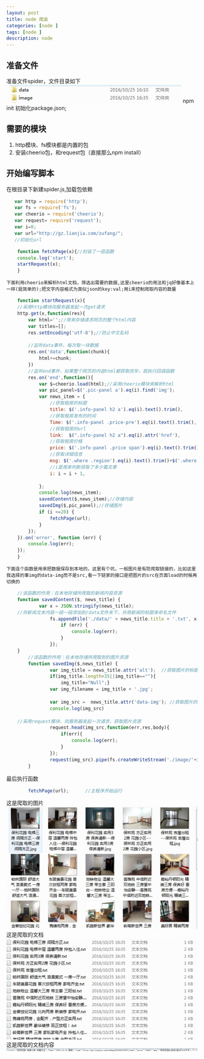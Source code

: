 ```yaml
---
layout: post
title: node 爬虫
categories: [node ]
tags: [node ]
description: node
---
```

## 准备文件
准备文件spider，文件目录如下
![目录](/images/js/node1.jpg "node1")
npm init 初始化package.json;

## 需要的模块
 1. http模块、fs模块都是内置的包
 2. 安装cheerio包，和request包（直接那么npm install）
 
## 开始编写脚本

 在根目录下新建spider.js,加载包依赖

 ```js
 	var http = require('http');
	var fs = require('fs');
	var cheerio = require('cheerio');
	var request= require('request');
	var i=0;
	var url="http://gz.lianjia.com/zufang/";
	//初始化url
```
```js
	function fetchPage(x){//封装了一层函数
    console.log('start');
    startRequest(x);
	}
```

	下面利用cheerio来解析html文档，筛选出需要的数据,这里cheerio的用法和jq好像基本上一样(挺简单的);把文字内容格式为类似json的key:val;用i来控制爬取内容的数量

```js
	function startRequest(x){
    //采用http模块向服务器发起一次get请求
    http.get(x,function(res){
        var html='';//用来存储请求网页的整个html内容
        var titles=[];
        res.setEncoding('utf-8');//防止中文乱码

        //监听data事件，每次取一块数据
        res.on('data',function(chunk){
            html+=chunk;
        })
        //监听end事件，如果整个网页的内容html都获取完毕，就执行回调函数
        res.on('end',function(){
            var $=cheerio.load(html);//采用cheerio模块来解析html
            var pic_panel=$('.pic-panel a').eq(i).find('img');
            var news_item = {
                //获取租房的标题
                title: $('.info-panel h2 a').eq(i).text().trim(),
                //获取租房发布的时间
                Time: $('.info-panel .price-pre').eq(i).text().trim(),
                //获取租房的url
                link:  $(".info-panel h2 a").eq(i).attr('href'),
                //获取租房价格
                price: $('.info-panel .price span').eq(i).text().trim(),
                //获取详细信息
                msg: $('.where .region').eq(i).text().trim()+$('.where .zone span').eq(i).text().trim()+$('.where .meters').eq(i).text().trim(),
                //i是用来判断获取了多少篇文章
                i: i = i + 1,

            };
            console.log(news_item);
            savedContent($,news_item);//存储内容
            savedImg($,pic_panel);//存储图片
            if (i <=20) {
                fetchPage(url);
            }
        });
    }).on('error', function (err) {
        console.log(err);
    });
	}
```

	下面连个函数是用来把数据保存到本地的，这里有个坑，一般图片是有防爬取链接的，比如这里我选择的事img的data-img而不是src,看一下链家的接口是把图片的src在页面load的时候再切换的

```js
	//该函数的作用：在本地存储所爬取的新闻内容资源
	function savedContent($, news_title) {
	        var x = JSON.stringify(news_title);
	//将新闻文本内容一段一段添加到/data文件夹下，并用新闻的标题来命名文件
	            fs.appendFile('./data/' + news_title.title + '.txt', x, 'utf-8', function (err) {
	                if (err) {
	                    console.log(err);
	                }
	            });
	}
	    //该函数的作用：在本地存储所爬取到的图片资源
	    function savedImg($,news_title) {
	            var img_title = news_title.attr('alt');  //获取图片的标题
	            if(img_title.length>35||img_title==""){
	                img_title="Null";}
	            var img_filename = img_title + '.jpg';

	            var img_src =  news_title.attr('data-img'); //获取图片的url
	            console.log(img_src)

	//采用request模块，向服务器发起一次请求，获取图片资源
	            request.head(img_src,function(err,res,body){
	                if(err){
	                    console.log(err);
	                }
	            });
	            request(img_src).pipe(fs.createWriteStream('./image/'+img_title + '---' + img_filename));     //通过流的方式，把图片写到本地/image目录下，并用新闻的标题和图片的标题作为图片的名称。
	    }
```

最后执行函数

```js
	    fetchPage(url);      //主程序开始运行
```
这是爬取的图片
![目录](/images/js/node2.jpg "node2")
这是爬取的文档
![目录](/images/js/node3.jpg "node3")
这是爬取的文档内容
![目录](/images/js/node4.jpg "node4")